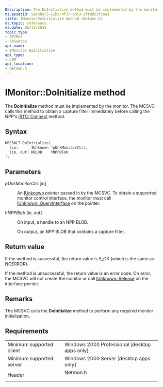 ```yaml
---
Description: The DoInitialize method must be implemented by the monitor. The MCSVC calls this method to obtain a capture filter immediately before calling the NPPs IRTCConnect method.
ms.assetid: 5e43be75-21b3-4f37-ad53-3ffdd55f56a1
title: IMonitorDoInitialize method (Netmon.h)
ms.topic: reference
ms.date: 05/31/2018
topic_type: 
- APIRef
- kbSyntax
api_name: 
- IMonitor.DoInitialize
api_type: 
- COM
api_location: 
- Netmon.h
---
```


# IMonitor::DoInitialize method

The **DoInitialize** method must be implemented by the monitor. The MCSVC calls this method to obtain a capture filter immediately before calling the NPP's [IRTC::Connect](irtc-connect.md) method.

## Syntax


```C++
HRESULT DoInitialize(
  [in]      IUnknown *pUnkMonitorCtrl,
  [in, out] HBLOB    hNPPBlob
);
```



## Parameters

<dl> <dt>

*pUnkMonitorCtrl* \[in\]
</dt> <dd>

An [IUnknown](/windows/win32/api/unknwn/nn-unknwn-iunknown) pointer passed in by the MCSVC. To obtain a supported monitor control interface, the monitor must call [IUnknown::QueryInterface](/windows/win32/api/unknwn/nf-unknwn-iunknown-queryinterface(q)) on the pointer.

</dd> <dt>

*hNPPBlob* \[in, out\]
</dt> <dd>

On input, a handle to an NPP BLOB.

On output, an NPP BLOB that contains a capture filter.

</dd> </dl>

## Return value

If the method is successful, the return value is S\_OK (which is the same as NOERROR).

If the method is unsuccessful, the return value is an error code. On error, the MCSVC will not create the monitor or call [IUnknown::Release](/windows/win32/api/unknwn/nf-unknwn-iunknown-release) on the interface pointer.

## Remarks

The MCSVC calls the **DoInitialize** method to perform any required monitor initialization.

## Requirements



|                                     |                                                                                     |
|-------------------------------------|-------------------------------------------------------------------------------------|
| Minimum supported client<br/> | Windows 2000 Professional \[desktop apps only\]<br/>                          |
| Minimum supported server<br/> | Windows 2000 Server \[desktop apps only\]<br/>                                |
| Header<br/>                   | <dl> <dt>Netmon.h</dt> </dl> |



 

